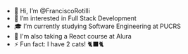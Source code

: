 - 👋 Hi, I’m @FranciscoRotilli
- 👀 I’m interested in Full Stack Development
- 🎓 I’m currently studying Software Engineering at PUCRS
- 🌱 I'm also taking a React course at Alura
- ⚡ Fun fact: I have 2 cats! 🐈‍⬛🐈

<!---
FranciscoRotilli/FranciscoRotilli is a ✨ special ✨ repository because its `README.md` (this file) appears on your GitHub profile.
You can click the Preview link to take a look at your changes.
--->

